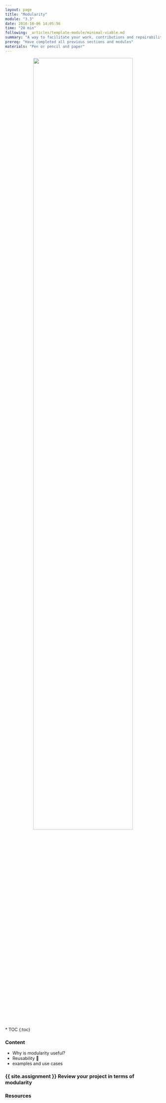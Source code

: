 ```yaml
---
layout: page
title: "Modularity"
module: "3.3"
date: 2016-10-06 14:05:56
time: "20 min"
following: _articles/template-module/minimal-viable.md
summary: "A way to facilitate your work, contributions and repairability"
prereq: "Have completed all previous sections and modules"
materials: "Pen or pencil and paper"
---
```

<p align="center">
<img src="https://raw.githubusercontent.com/ohwmakers/OHM-curriculum/gh-pages/img/work_in_progress_banner.svg" width="80%"/>
</p>
* TOC
{:toc}

### Content

- Why is modularity useful? 
- Reusability :rocket:
- examples and use cases

### {{ site.assignment }} Review your project in terms of modularity

### Resources
